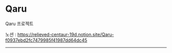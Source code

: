 # Qaru
Qaru 프로젝트

노션 : https://relieved-centaur-19d.notion.site/Qaru-f0937ebd2fc7479985f41987dd64dc45



<hr>

